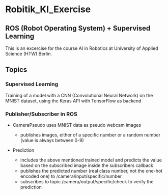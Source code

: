 # Robitik_KI_Exercise
## ROS (Robot Operating System) + Supervised Learning
This is an excercise for the course AI in Robotics at University of Applied Science (HTW) Berlin.

## Topics 

### Supervised Learning
Training of a model with a CNN (Convolutional Neural Network) on the MNIST dataset, using the Keras API with TensorFlow as backend

### Publisher/Subscriber in ROS 
* CameraPseudo uses MNIST data as pseudo webcam images
    * publishes images, either of a specific number or a random number (value is always between 0-9)

* Prediction 
    * includes the above mentioned trained model and predicts the value based on the subscribed image inside the subscribers callback 
    * publishes the predicted number (real class number, not the one-hot encoded one) to /camera/input/specific/number 
    * subscribes to topic /camera/output/specific/check to verify the prediction
